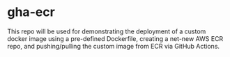 # gha-ecr
This repo will be used for demonstrating the deployment of a custom docker image using a pre-defined Dockerfile, creating a net-new AWS ECR repo, and pushing/pulling the custom image from ECR via GitHub Actions.


